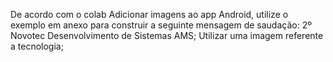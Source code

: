 De acordo com o colab Adicionar imagens ao app Android, utilize o exemplo em anexo para construir a seguinte mensagem de saudação:
2º Novotec Desenvolvimento de Sistemas AMS;
Utilizar uma imagem referente a tecnologia;
